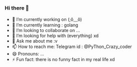 ### Hi there 👋


- 🔭 I’m currently working on (;ŏ﹏ŏ)
- 🌱 I’m currently learning : golang
- 👯 I’m looking to collaborate on ...
- 🤔 I’m looking for help with (everything) xd
- 💬 Ask me about me :v
- 📫 How to reach me: 
Telegram 
id : @PyThon_Crazy_coder
- 😄 Pronouns: ...
- ⚡ Fun fact: there is no funny fact in my real life xd
